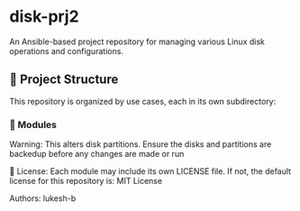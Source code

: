 # disk-prj2

An Ansible-based project repository for managing various Linux disk operations and configurations.

## 📁 Project Structure

This repository is organized by use cases, each in its own subdirectory:


### 📂 Modules

Warning: This alters disk partitions. Ensure the disks and partitions are backedup before any changes are made or run

📄 License:
Each module may include its own LICENSE file. If not, the default license for this repository is:
MIT License

Authors:
lukesh-b

